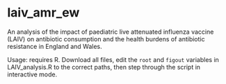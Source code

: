 # laiv_amr_ew

An analysis of the impact of paediatric live attenuated influenza vaccine (LAIV) on antibiotic consumption and the health burdens of antibiotic resistance in England and Wales.

Usage: requires R. Download all files, edit the `root` and `figout` variables in LAIV_analysis.R to the correct paths, then step through the script in interactive mode.
